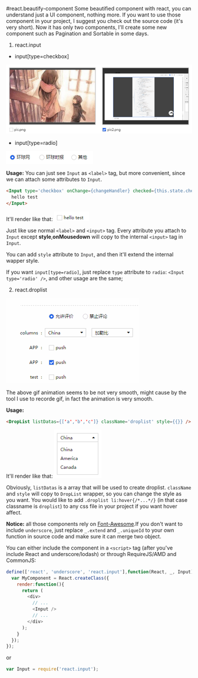 #react.beautify-component
Some beautified component with react, you can understand just a UI component, nothing more.
If you want to use those component in your project, I suggest you check out the source code (it's very short).
Now it has only two components, I'll create some new component such as Pagination and Sortable in some days.

1. react.input
  * input[type=checkbox]
  
  ![](https://github.com/luokuning/react.beautify-component/blob/master/pics/pic1.png?raw=true)

  * input[type=radio]
  
  ![](https://github.com/luokuning/react.beautify-component/blob/master/pics/pic2.png?raw=true)

  
  **Usage:**
  You can just see `Input` as `<label>` tag, but more convenient, since we can attach some attributes to `Input`.
  
  ```html
  <Input type='checkbox' onChange={changeHandler} checked={this.state.checked} disabled={this.state.disabled} >
    hello test
  </Input>
  ```
  It'll render like that:
  ![](https://github.com/luokuning/react.beautify-component/blob/master/pics/pic4.png?raw=true)
  
  Just like use normal `<label>` and `<input>` tag. Every attribute you attach to `Input` except **style**,**onMousedown**     will copy to the internal `<input>` tag in `Input`.
  
  You can add `style` attribute to `Input`, and then it'll extend the internal wapper style.
  
  If you want `input[type=radio]`, just replace `type` attribute to `radio`: `<Input type='radio' />`, and other usage are     the same;
  



2. react.droplist

  ![](https://github.com/luokuning/react.beautify-component/blob/master/pics/pic.gif?raw=true)
  
  The above gif animation seems to be not very smooth, might cause by the tool I use to recorde gif, in fact the animation is        very smooth.
  
  **Usage:**
  ```html
  <DropList listDatas={['a','b','c']} className='droplist' style={{}} />
  ```
  It'll render like that:
  ![](https://github.com/luokuning/react.beautify-component/blob/master/pics/pic5.png?raw=true)
  
  Obviously, `listDatas` is a array that will be used to create droplist. `className` and `style` will copy to `DropList` wrapper, so you can change the style as you want. You would like to add `.droplist li:hover{/*...*/}` (in that case classname is `droplist`) to any css file in your project if you want hover affect.
  
  
**Notice:** all those components rely on [Font-Awesome](http://fortawesome.github.io/Font-Awesome/).If you don't want to include `underscore`, just replace `_.extend` and `_.uniqueId` to your own function in source code and make sure it can merge two object.

You can either include the component in a `<script>` tag (after you've include React and underscore/lodash) or through RequireJS/AMD and CommonJS:
 ```javascript
 define(['react', 'underscore', 'react.input'],function(React, _, Input){
   var MyComponent = React.createClass({
     render:function(){
       return (
         <div>
           // ...
           <Input />
           // ...
         </div>
       );
     }
   });
 });
  ```
or
```javascript
var Input = require('react.input');
```
